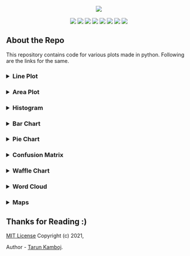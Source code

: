 <p align="center">
	<img height="300px" src="https://socialify.git.ci/Tarun-Kamboj/Data_Visualization_with_Python/image?font=Inter&language=1&logo=https%3A%2F%2Favatars.githubusercontent.com%2Fu%2F56023742%3Fv%3D4&owner=1&pattern=Formal%20Invitation&theme=Dark">
</p>
<p align="center">
	<img src="https://img.shields.io/github/repo-size/Tarun-Kamboj/Data_Visualization_with_Python?style=for-the-badge&color=fbff7d">
	<img src="https://img.shields.io/badge/Completed-No-ff2b32?style=for-the-badge">
	<img src="https://img.shields.io/badge/Maintained-Yes-0bd44a?style=for-the-badge">
	<a href="LICENSE"><img src="https://img.shields.io/badge/License-MIT-5462ff?style=for-the-badge"></a>
	<img src="https://img.shields.io/badge/Contributions-Welcome-a92ff5?style=for-the-badge">
	<a href="#"><img src="https://img.shields.io/badge/deployment-Na-573bd4?style=for-the-badge"></a>
	<img src="https://img.shields.io/badge/IDE-jupyter-ff7a05?style=for-the-badge&logo=Jupyter">
	<img src="https://img.shields.io/badge/language-python-3776AB?style=for-the-badge&logo=Python">
</p>

## About the Repo

This repository contains code for various plots made in python. Following are the links for the same.

<h3><details>
	<summary> Line Plot</summary>
	<table>
		<th><a href="Code/Line%20Plot">Visit Directory ↗</a></th>
		<th><img width="500px" src="Code/Line%20Plot/img.png"></th>
	</table>
</details></h3>
<h3><details>
	<summary> Area Plot</summary>
	<table>
		<th><a href="Code/Area%20Plot">Visit Directory ↗</a></th>
		<th><img width="500px" src="Code/Area%20Plot/img.png"></th>
	</table>
</details></h3>
<h3><details>
	<summary> Histogram</summary>
	<table>
		<th><a href="Code/Histogram">Visit Directory ↗</a></th>
		<th><img width="500px" src="Code/Histogram/img.png"></th>
	</table>
</details></h3>
<h3><details>
	<summary> Bar Chart</summary>
	<table>
		<th><a href="Code/Bar%20Chart">Visit Directory ↗</a></th>
		<th><img width="500px" src="Code/Bar%20Chart/img.png"></th>
	</table>
</details></h3>
<h3><details>
	<summary> Pie Chart</summary>
	<table>
		<th><a href="Code/Pie%20Chart">Visit Directory ↗</a></th>
		<th><img width="500px" src="Code/Pie%20Chart/img.png"></th>
	</table>
</details></h3>
<h3><details>
	<summary> Confusion Matrix</summary>
	<table>
		<th><a href="Code/Confusion%20Matrix">Visit Directory ↗</a></th>
		<th><img width="500px" src="Code/Confusion%20Matrix/img.png"></th>
	</table>
</details></h3>
<h3><details>
	<summary> Waffle Chart</summary>
	<table>
		<th><a href="Code/Waffle%20Chart">Visit Directory ↗</a></th>
		<th><img width="500px" src="Code/Waffle%20Chart/img.png"></th>
	</table>
</details></h3>
<h3><details>
	<summary> Word Cloud</summary>
	<table>
		<th><a href="Code/Word%20Cloud">Visit Directory ↗</a></th>
		<th><img width="500px" src="Code/Word%20Cloud/img.png"></th>
	</table>
</details></h3>
<h3><details>
	<summary> Maps</summary>
	<table>
		<th><a href="Code/Maps">Visit Directory ↗</a></th>
		<th><img width="500px" src="Code/Maps/img2.png"></th>
	</table>
</details></h3>


## Thanks for Reading :)

[MIT License](LICENSE) Copyright (c) 2021, 

Author - [Tarun Kamboj](https://github.com/Tarun-Kamboj).